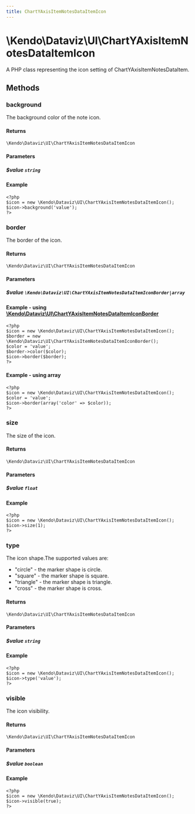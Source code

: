 ```yaml
---
title: ChartYAxisItemNotesDataItemIcon
---
```


# \Kendo\Dataviz\UI\ChartYAxisItemNotesDataItemIcon

A PHP class representing the icon setting of ChartYAxisItemNotesDataItem.


## Methods

### background
The background color of the note icon.

#### Returns
`\Kendo\Dataviz\UI\ChartYAxisItemNotesDataItemIcon`

#### Parameters

##### $value `string`



#### Example 
    <?php
    $icon = new \Kendo\Dataviz\UI\ChartYAxisItemNotesDataItemIcon();
    $icon->background('value');
    ?>

### border

The border of the icon.

#### Returns
`\Kendo\Dataviz\UI\ChartYAxisItemNotesDataItemIcon`

#### Parameters

##### $value `\Kendo\Dataviz\UI\ChartYAxisItemNotesDataItemIconBorder|array`


#### Example - using [\Kendo\Dataviz\UI\ChartYAxisItemNotesDataItemIconBorder](/kendo-ui/api/wrappers/php/Kendo/Dataviz/UI/ChartYAxisItemNotesDataItemIconBorder)
    <?php
    $icon = new \Kendo\Dataviz\UI\ChartYAxisItemNotesDataItemIcon();
    $border = new \Kendo\Dataviz\UI\ChartYAxisItemNotesDataItemIconBorder();
    $color = 'value';
    $border->color($color);
    $icon->border($border);
    ?>

#### Example - using array

    <?php
    $icon = new \Kendo\Dataviz\UI\ChartYAxisItemNotesDataItemIcon();
    $color = 'value';
    $icon->border(array('color' => $color));
    ?>

### size
The size of the icon.

#### Returns
`\Kendo\Dataviz\UI\ChartYAxisItemNotesDataItemIcon`

#### Parameters

##### $value `float`



#### Example 
    <?php
    $icon = new \Kendo\Dataviz\UI\ChartYAxisItemNotesDataItemIcon();
    $icon->size(1);
    ?>

### type
The icon shape.The supported values are:
* "circle" - the marker shape is circle.
* "square" - the marker shape is square.
* "triangle" - the marker shape is triangle.
* "cross" - the marker shape is cross.

#### Returns
`\Kendo\Dataviz\UI\ChartYAxisItemNotesDataItemIcon`

#### Parameters

##### $value `string`



#### Example 
    <?php
    $icon = new \Kendo\Dataviz\UI\ChartYAxisItemNotesDataItemIcon();
    $icon->type('value');
    ?>

### visible
The icon visibility.

#### Returns
`\Kendo\Dataviz\UI\ChartYAxisItemNotesDataItemIcon`

#### Parameters

##### $value `boolean`



#### Example 
    <?php
    $icon = new \Kendo\Dataviz\UI\ChartYAxisItemNotesDataItemIcon();
    $icon->visible(true);
    ?>

